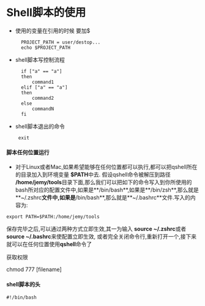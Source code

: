 # Shell脚本的使用

* 使用的变量在引用的时候 要加$

		
		PROJECT_PATH = user/destop... 
		echo $PROJECT_PATH
		

* shell脚本写控制流程

		if ["a" == "a"]
		then
		    command1
		elif ["a" == "a"] 
		then 
		    command2
		else
		    commandN
		fi
		
*  shell脚本退出的命令

		exit
		

#### 脚本任何位置运行
		
*  对于Linux或者Mac,如果希望能够在任何位置都可以执行,都可以把qshell所在的目录加入到环境变量 **$PATH**中去. 假设qshell命令被解压到路径 **/home/jemy/tools**目录下面,那么我们可以把如下的命令写入到你所使用的bash所对应的配置文件中,如果是**/bin/bash**,如果是**/bin/zsh**,那么就是**~/.zshrc**文件中,如果是**/bin/bash**,那么就是**~/.bashrc**文件.写入的内容为:

```
export PATH=$PATH:/home/jemy/tools
```

保存完毕之后,可以通过两种方式立即生效,其一为输入 **source ~/.zshrc**或者**source ~/.bashrc**来使配置立即生效, 或者完全关闭命令行,重新打开一个,接下来就可以在任何位置使用**qshell**命令了


获取权限

chmod 777 [filename]

#### shell脚本的头

```
#!/bin/bash

```